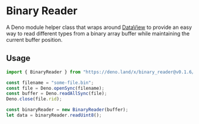# Binary Reader

A Deno module helper class that wraps around [DataView](https://developer.mozilla.org/en-US/docs/Web/JavaScript/Reference/Global_Objects/DataView) to provide an easy way to read different types from a binary array buffer while maintaining the current buffer position.

## Usage

```typescript
import { BinaryReader } from "https://deno.land/x/binary_reader@v0.1.6/mod.ts";

const filename = "some-file.bin";
const file = Deno.openSync(filename);
const buffer = Deno.readAllSync(file);
Deno.close(file.rid);

const binaryReader = new BinaryReader(buffer);
let data = binaryReader.readUint8();
```
